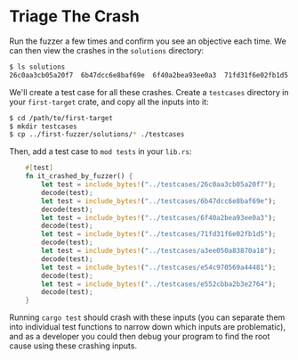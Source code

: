 # Triage The Crash

Run the fuzzer a few times and confirm you see an objective each time. We can then view
the crashes in the `solutions` directory:

```sh
$ ls solutions
26c0aa3cb05a20f7  6b47dcc6e8baf69e  6f40a2bea93ee0a3  71fd31f6e02fb1d5  a3ee050a83870a18  e54c970569a44481  e552cbba2b3e2764
```

We'll create a test case for all these crashes. Create a `testcases` directory in your
`first-target` crate, and copy all the inputs into it:

```sh
$ cd /path/to/first-target
$ mkdir testcases
$ cp ../first-fuzzer/solutions/* ./testcases
```


Then, add a test case to `mod tests` in your `lib.rs`:


```rust
    #[test]
    fn it_crashed_by_fuzzer() {
        let test = include_bytes!("../testcases/26c0aa3cb05a20f7");
        decode(test);
        let test = include_bytes!("../testcases/6b47dcc6e8baf69e");
        decode(test);
        let test = include_bytes!("../testcases/6f40a2bea93ee0a3");
        decode(test);
        let test = include_bytes!("../testcases/71fd31f6e02fb1d5");
        decode(test);
        let test = include_bytes!("../testcases/a3ee050a83870a18");
        decode(test);
        let test = include_bytes!("../testcases/e54c970569a44481");
        decode(test);
        let test = include_bytes!("../testcases/e552cbba2b3e2764");
        decode(test);
    }
```

Running `cargo test` should crash with these inputs (you can separate them into individual
test functions to narrow down which inputs are problematic), and as a developer you could
then debug your program to find the root cause using these crashing inputs.
